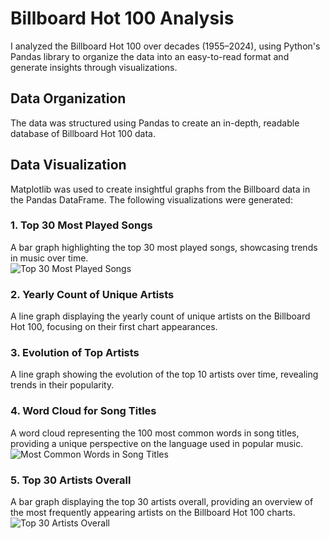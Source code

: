 # Billboard Hot 100 Analysis

I analyzed the Billboard Hot 100 over decades (1955–2024), using Python's Pandas library to organize the data into an easy-to-read format and generate insights through visualizations.

## Data Organization  
The data was structured using Pandas to create an in-depth, readable database of Billboard Hot 100 data.

## Data Visualization  
Matplotlib was used to create insightful graphs from the Billboard data in the Pandas DataFrame. The following visualizations were generated:

### 1. Top 30 Most Played Songs  
A bar graph highlighting the top 30 most played songs, showcasing trends in music over time.  
![Top 30 Most Played Songs](Frontend/src/image/Top-30-most-played-songs.png)

### 2. Yearly Count of Unique Artists  
A line graph displaying the yearly count of unique artists on the Billboard Hot 100, focusing on their first chart appearances.

### 3. Evolution of Top Artists  
A line graph showing the evolution of the top 10 artists over time, revealing trends in their popularity.

### 4. Word Cloud for Song Titles  
A word cloud representing the 100 most common words in song titles, providing a unique perspective on the language used in popular music.  
![Most Common Words in Song Titles](Frontend/src/image/Most-common-words-in-song.png)

### 5. Top 30 Artists Overall  
A bar graph displaying the top 30 artists overall, providing an overview of the most frequently appearing artists on the Billboard Hot 100 charts.  
![Top 30 Artists Overall](Frontend/src/image/Top-30-artist.png)
